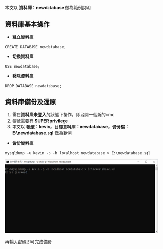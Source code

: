 本文以 **資料庫：newdatabase** 做為範例說明

## 資料庫基本操作

* **建立資料庫**

```
CREATE DATABASE newdatabase;
```

* **切換資料庫**

```
USE newdatabase;
```

* **移除資料庫**

```
DROP DATABASE newdatabase;
```

## 資料庫備份及還原

1. 需在**資料庫未登入**的狀態下操作，即另開一個新的cmd
2. 帳號需要有 **SUPER privilege**
3. 本文以 **帳號：kevin，目標資料庫：newdatabase，備份檔：E:\newdatabase.sql** 做為範例

* **備份資料庫**

```
mysqldump -u kevin -p -h localhost newdatabase > E:\newdatabase.sql
```

![image](./images/database.png)

再輸入密碼即可完成備份
